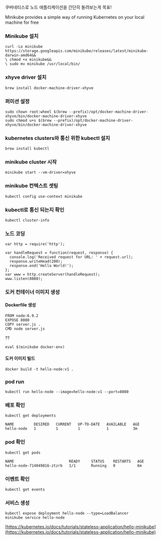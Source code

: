 쿠버네티스로 노드 애플리케이션을 간단히 돌려보는게 목표!

Minikube provides a simple way of running Kubernetes on your local machine for free

### Minikube 설치

```
curl -Lo minikube https://storage.googleapis.com/minikube/releases/latest/minikube-darwin-amd64&&
\ chmod +x minikube&&
\ sudo mv minikube /usr/local/bin/
```

### xhyve driver 설치

```
brew install docker-machine-driver-xhyve
```

### 퍼미션 설정

```
sudo chown root:wheel $(brew --prefix)/opt/docker-machine-driver-xhyve/bin/docker-machine-driver-xhyve
sudo chmod u+s $(brew --prefix)/opt/docker-machine-driver-xhyve/bin/docker-machine-driver-xhyve
```

### kubernetes clusters와 통신 위한 kubectl 설치

```
brew install kubectl
```

### minikube cluster 시작

```
minikube start --vm-driver=xhyve
```

### minikube 컨텍스트 셋팅

```
kubectl config use-context minikube
```

### kubectl로 통신 되는지 확인

```
kubectl cluster-info
```

### 노드 코딩

```
var http = require('http');

var handleRequest = function(request, response) {
  console.log('Received request for URL: ' + request.url);
  response.writeHead(200);
  response.end('Hello World!');
};
var www = http.createServer(handleRequest);
www.listen(8080);
```

### 도커 컨테이너 이미지 생성

#### Dockerfile 생성

```
FROM node:6.9.2
EXPOSE 8080
COPY server.js .
CMD node server.js
```

??

```
eval $(minikube docker-env)
```

#### 도커 이미지 빌드

```
docker build -t hello-node:v1 .
```

### pod run

```
kubectl run hello-node --image=hello-node:v1 --port=8080
```

### 배포 확인

```
kubectl get deployments
```

```
NAME         DESIRED   CURRENT   UP-TO-DATE   AVAILABLE   AGE
hello-node   1         1         1            1           3m
```

### pod 확인

```
kubectl get pods
```

```
NAME                         READY     STATUS    RESTARTS   AGE
hello-node-714049816-ztzrb   1/1       Running   0          6m
```

### 이벤트 확인

```
kubectl get events
```

### 서비스 생성

```
kubectl expose deployment hello-node --type=LoadBalancer
minikube service hello-node
```

[https://kubernetes.io/docs/tutorials/stateless-application/hello-minikube](https://kubernetes.io/docs/tutorials/stateless-application/hello-minikube)

